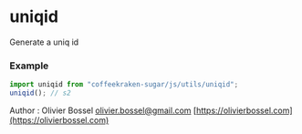 # uniqid

Generate a uniq id

### Example

```js
import uniqid from "coffeekraken-sugar/js/utils/uniqid";
uniqid(); // s2
```

Author : Olivier Bossel [olivier.bossel@gmail.com](mailto:olivier.bossel@gmail.com) [https://olivierbossel.com](https://olivierbossel.com)
